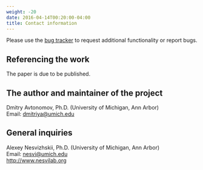 ```yaml
---
weight: -20
date: 2016-04-14T00:20:00-04:00
title: Contact information
---
```


Please use the [bug tracker](https://github.com/chhh/batmass/issues) to request additional functionality or report bugs.

## Referencing the work
The paper is due to be published.


## The author and maintainer of the project
Dmitry Avtonomov, Ph.D. (University of Michigan, Ann Arbor)  
Email: dmitriya@umich.edu  


## General inquiries
Alexey Nesvizhskii, Ph.D. (University of Michigan, Ann Arbor)  
Email: nesvi@umich.edu   
http://www.nesvilab.org  
